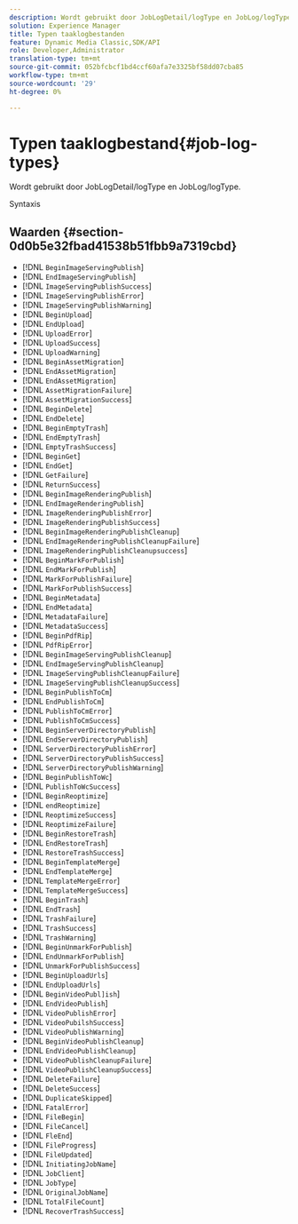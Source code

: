 ```yaml
---
description: Wordt gebruikt door JobLogDetail/logType en JobLog/logType.
solution: Experience Manager
title: Typen taaklogbestanden
feature: Dynamic Media Classic,SDK/API
role: Developer,Administrator
translation-type: tm+mt
source-git-commit: 052bfcbcf1bd4ccf60afa7e3325bf58dd07cba85
workflow-type: tm+mt
source-wordcount: '29'
ht-degree: 0%

---
```



# Typen taaklogbestand{#job-log-types}

Wordt gebruikt door JobLogDetail/logType en JobLog/logType.

Syntaxis

## Waarden {#section-0d0b5e32fbad41538b51fbb9a7319cbd}

* [!DNL `BeginImageServingPublish`]
* [!DNL `EndImageServingPublish`]
* [!DNL `ImageServingPublishSuccess`]
* [!DNL `ImageServingPublishError`]
* [!DNL `ImageServingPublishWarning`]
* [!DNL `BeginUpload`]
* [!DNL `EndUpload`]
* [!DNL `UploadError`]
* [!DNL `UploadSuccess`]
* [!DNL `UploadWarning`]
* [!DNL `BeginAssetMigration`]
* [!DNL `EndAssetMigration`]
* [!DNL `EndAssetMigration`]
* [!DNL `AssetMigrationFailure`]
* [!DNL `AssetMigrationSuccess`]
* [!DNL `BeginDelete`]
* [!DNL `EndDelete`]
* [!DNL `BeginEmptyTrash`]
* [!DNL `EndEmptyTrash`]
* [!DNL `EmptyTrashSuccess`]
* [!DNL `BeginGet`]
* [!DNL `EndGet`]
* [!DNL `GetFailure`]
* [!DNL `ReturnSuccess`]
* [!DNL `BeginImageRenderingPublish`]
* [!DNL `EndImageRenderingPublish`]
* [!DNL `ImageRenderingPublishError`]
* [!DNL `ImageRenderingPublishSuccess`]
* [!DNL `BeginImageRenderingPublishCleanup`]
* [!DNL `EndImageRenderingPublishCleanupFailure`]
* [!DNL `ImageRenderingPublishCleanupsuccess`]
* [!DNL `BeginMarkForPublish`]
* [!DNL `EndMarkForPublish`]
* [!DNL `MarkForPublishFailure`]
* [!DNL `MarkForPublishSuccess`]
* [!DNL `BeginMetadata`]
* [!DNL `EndMetadata`]
* [!DNL `MetadataFailure`]
* [!DNL `MetadataSuccess`]
* [!DNL `BeginPdfRip`]
* [!DNL `PdfRipError`]
* [!DNL `BeginImageServingPublishCleanup`]
* [!DNL `EndImageServingPublishCleanup`]
* [!DNL `ImageServingPublishCleanupFailure`]
* [!DNL `ImageServingPublishCleanupSuccess`]
* [!DNL `BeginPublishToCm`]
* [!DNL `EndPublishToCm`]
* [!DNL `PublishToCmError`]
* [!DNL `PublishToCmSuccess`]
* [!DNL `BeginServerDirectoryPublish`]
* [!DNL `EndServerDirectoryPublish`]
* [!DNL `ServerDirectoryPublishError`]
* [!DNL `ServerDirectoryPublishSuccess`]
* [!DNL `ServerDirectoryPublishWarning`]
* [!DNL `BeginPublishToWc`]
* [!DNL `PublishToWcSuccess`]
* [!DNL `BeginReoptimize`]
* [!DNL `endReoptimize`]
* [!DNL `ReoptimizeSuccess`]
* [!DNL `ReoptimizeFailure`]
* [!DNL `BeginRestoreTrash`]
* [!DNL `EndRestoreTrash`]
* [!DNL `RestoreTrashSuccess`]
* [!DNL `BeginTemplateMerge`]
* [!DNL `EndTemplateMerge`]
* [!DNL `TemplateMergeError`]
* [!DNL `TemplateMergeSuccess`]
* [!DNL `BeginTrash`]
* [!DNL `EndTrash`]
* [!DNL `TrashFailure`]
* [!DNL `TrashSuccess`]
* [!DNL `TrashWarning`]
* [!DNL `BeginUnmarkForPublish`]
* [!DNL `EndUnmarkForPublish`]
* [!DNL `UnmarkForPublishSuccess`]
* [!DNL `BeginUploadUrls`]
* [!DNL `EndUploadUrls`]
* [!DNL `BeginVideoPubl]ish`]
* [!DNL `EndVideoPublish`]
* [!DNL `VideoPublishError`]
* [!DNL `VideoPubilshSuccess`]
* [!DNL `VideoPublishWarning`]
* [!DNL `BeginVideoPublishCleanup`]
* [!DNL `EndVideoPublishCleanup`]
* [!DNL `VideoPublishCleanupFailure`]
* [!DNL `VideoPublishCleanupSuccess`]
* [!DNL `DeleteFailure`]
* [!DNL `DeleteSuccess`]
* [!DNL `DuplicateSkipped`]
* [!DNL `FatalError`]
* [!DNL `FileBegin`]
* [!DNL `FileCancel`]
* [!DNL `FleEnd`]
* [!DNL `FileProgress`]
* [!DNL `FileUpdated`]
* [!DNL `InitiatingJobName`]
* [!DNL `JobClient`]
* [!DNL `JobType`]
* [!DNL `OriginalJobName`]
* [!DNL `TotalFileCount`]
* [!DNL `RecoverTrashSuccess`]

